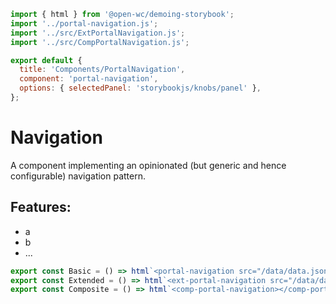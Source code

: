 ```js script
import { html } from '@open-wc/demoing-storybook';
import '../portal-navigation.js';
import '../src/ExtPortalNavigation.js';
import '../src/CompPortalNavigation.js';

export default {
  title: 'Components/PortalNavigation',
  component: 'portal-navigation',
  options: { selectedPanel: 'storybookjs/knobs/panel' },
};
```

# Navigation

A component implementing an opinionated (but generic and hence configurable) navigation pattern.

## Features:

- a
- b
- ...

```js preview-story
export const Basic = () => html`<portal-navigation src="/data/data.json"></portal-navigation>`;
export const Extended = () => html`<ext-portal-navigation src="/data/data.json"></ext-portal-navigation>`;
export const Composite = () => html`<comp-portal-navigation></comp-portal-navigation>`;
```
